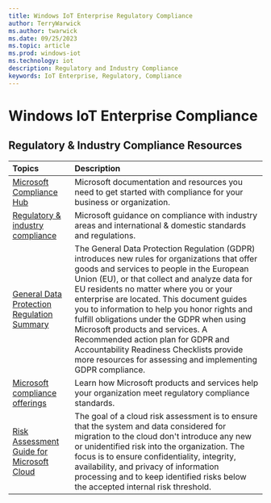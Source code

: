 ```yaml
---
title: Windows IoT Enterprise Regulatory Compliance
author: TerryWarwick
ms.author: twarwick
ms.date: 09/25/2023
ms.topic: article
ms.prod: windows-iot
ms.technology: iot
description: Regulatory and Industry Compliance
keywords: IoT Enterprise, Regulatory, Compliance
---
```


# Windows IoT Enterprise Compliance

## Regulatory & Industry Compliance Resources

| Topics | Description |
|:-------|:------------|
| [Microsoft Compliance Hub](/compliance/) | Microsoft documentation and resources you need to get started with compliance for your business or organization. |
| [Regulatory & industry compliance](/compliance/#regulatory---industry-compliance) | Microsoft guidance on compliance with industry areas and international & domestic standards and regulations. |
| [General Data Protection Regulation Summary](/compliance/regulatory/gdpr) | The General Data Protection Regulation (GDPR) introduces new rules for organizations that offer goods and services to people in the European Union (EU), or that collect and analyze data for EU residents no matter where you or your enterprise are located. This document guides you to information to help you honor rights and fulfill obligations under the GDPR when using Microsoft products and services. A Recommended action plan for GDPR and Accountability Readiness Checklists provide more resources for assessing and implementing GDPR compliance. |
| [Microsoft compliance offerings](/windows/privacy/diagnostic-data-viewer-overview) | Learn how Microsoft products and services help your organization meet regulatory compliance standards. |
| [Risk Assessment Guide for Microsoft Cloud](/compliance/assurance/assurance-risk-assessment-guide) | The goal of a cloud risk assessment is to ensure that the system and data considered for migration to the cloud don't introduce any new or unidentified risk into the organization. The focus is to ensure confidentiality, integrity, availability, and privacy of information processing and to keep identified risks below the accepted internal risk threshold. |
